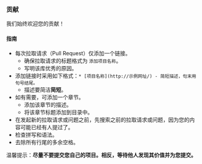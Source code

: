 ### 贡献

我们始终欢迎您的贡献！

#### 指南

* 每次拉取请求（Pull Request）仅添加一个链接。
  * 确保拉取请求的标题格式为 `添加项目名称`。
  * 写明该库优秀的原因。
* 添加链接时采用如下格式：`* [项目名称](http://示例网址/) - 简短描述，句末用句号结尾。`
  * 描述要简洁**简短**。
* 如有需要，可添加一个章节。
  * 添加该章节的描述。
  * 将该章节标题添加到目录中。
* 在发起新的拉取请求或问题之前，先搜索之前的拉取请求或问题，因为您的内容可能已经有人提过了。
* 检查拼写和语法。
* 去除所有行尾的多余空格。

温馨提示：**尽量不要提交您自己的项目。相反，等待他人发现其价值并为您提交。**
